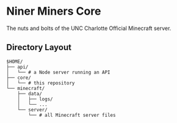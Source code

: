 # Niner Miners Core

The nuts and bolts of the UNC Charlotte Official Minecraft server.

## Directory Layout

```
$HOME/
├── api/
│   └── # a Node server running an API
├── core/
│   └── # this repository
└── minecraft/
    ├── data/
    │   ├── logs/
    │   └── ...
    └── server/
        └── # all Minecraft server files
```
